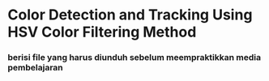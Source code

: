 # Color Detection and Tracking Using HSV Color Filtering Method

### berisi file yang harus diunduh sebelum meempraktikkan media pembelajaran
